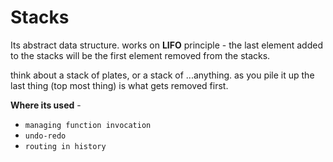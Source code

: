 # Stacks

Its abstract data structure. works on **LIFO** principle - the last element added to the stacks will be the first element removed from the stacks.

think about a stack of plates, or a stack of ...anything. as you pile it up the last thing (top most thing) is what gets removed first.

**Where its used** -

- `managing function invocation`  
- `undo-redo`  
- `routing in history`  
